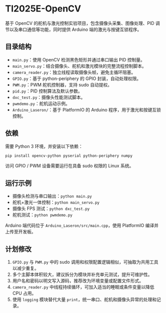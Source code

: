 # TI2025E-OpenCV

基于 OpenCV 的舵机与激光控制实验项目，包含摄像头采集、图像处理、PID 调节以及串口通信等功能，同时提供 Arduino 端的激光与按键互锁程序。

## 目录结构

- `main.py`：使用 OpenCV 检测黑色矩形并通过串口输出 PID 控制量。
- `main_servo.py`：结合摄像头、舵机和激光模块的完整流程控制脚本。
- `camera_reader.py`：独立线程读取摄像头帧，避免主循环阻塞。
- `GPIO.py`：基于 python-periphery 的 GPIO 封装，自动处理权限。
- `PWM.py`：PWM 舵机控制器，支持 sudo 自动提权。
- `pid.py`：PID 控制算法及默认参数。
- `dxc_test.py`：摄像头性能测试脚本。
- `pwmdemo.py`：舵机运动示例。
- `Arduino_Laseron/`：基于 PlatformIO 的 Arduino 程序，用于激光和按键互锁控制。

## 依赖

需要 Python 3 环境，并安装以下依赖：

```bash
pip install opencv-python pyserial python-periphery numpy
```

访问 GPIO / PWM 设备需要运行在具备 sudo 权限的 Linux 系统。

## 运行示例

- 摄像头检测与串口输出：`python main.py`
- 舵机+激光一体控制：`python main_servo.py`
- 摄像头 FPS 测试：`python dxc_test.py`
- 舵机测试：`python pwmdemo.py`

Arduino 端代码位于 `Arduino_Laseron/src/main.cpp`，使用 PlatformIO 编译并上传至开发板。

## 计划修改

1. `GPIO.py` 与 `PWM.py` 中的 sudo 调用和权限配置逻辑相似，可抽取为共用工具以减少重复。
2. 多个主脚本体积较大，建议拆分为模块并补充单元测试，提升可维护性。
3. 用户名和密码以明文写入源码，推荐改为环境变量或配置文件形式。
4. `camera_reader.py` 中线程持续循环，可加入适当的睡眠或条件变量以降低 CPU 占用。
5. 使用 `logging` 模块替代大量 `print`，统一串口、舵机和摄像头异常的处理和记录。
